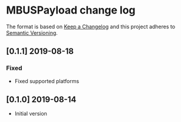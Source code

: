 # MBUSPayload change log

The format is based on [Keep a Changelog](http://keepachangelog.com/)
and this project adheres to [Semantic Versioning](http://semver.org/).

## [0.1.1] 2019-08-18

### Fixed
- Fixed supported platforms

## [0.1.0] 2019-08-14
- Initial version
